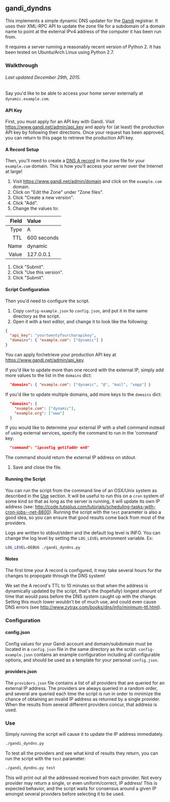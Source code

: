 gandi_dyndns
----

This implements a simple dynamic DNS updater for the
[Gandi](https://www.gandi.net) registrar. It uses their XML-RPC API to update
the zone file for a subdomain of a domain name to point at the external IPv4
address of the computer it has been run from.

It requires a server running a reasonably recent version of Python 2. It has
been tested on Ubuntu/Arch Linux using Python 2.7.

### Walkthrough
###### Last updated December 29th, 2015.

Say you'd like to be able to access your home server externally at
`dynamic.example.com`.

#### API Key
First, you must apply for an API key with Gandi. Visit
https://www.gandi.net/admin/api_key and apply for (at least) the production API
key by following their directions. Once your request has been approved, you can
return to this page to retrieve the production API key.

#### A Record Setup
Then, you'll need to create a [DNS A
record](http://en.wikipedia.org/wiki/List_of_DNS_record_types) in the zone file
for your `example.com` domain. This is how you'll access your server over the
Internet at large!

1. Visit https://www.gandi.net/admin/domain and click on the `example.com`
   domain.
1. Click on "Edit the Zone" under "Zone files".
1. Click "Create a new version".
1. Click "Add".
1. Change the values to:

  | Field | Value
  | ----: | :----
  | Type  | A
  | TTL   | 600 seconds
  | Name  | dynamic
  | Value | 127.0.0.1

1. Click "Submit".
1. Click "Use this version".
1. Click "Submit".

#### Script Configuration
Then you'd need to configure the script.

1. Copy `config-example.json` to `config.json`, and put it in the same directory
   as the script.
1. Open it with a text editor, and change it to look like the following:

  ```json
  {
    "api_key": "yourtwentyfourcharapikey",
    "domains": { "example.com": ["dynamic"] }
  }
  ```

  You can apply for/retrieve your production API key at
  https://www.gandi.net/admin/api_key.

  If you'd like to update more than one record with the external IP, simply add
  more values to the list in the `domains` dict:

  ```json
    "domains": { "example.com": ["dynamic", "@", "mail", "xmpp"] }
  ```

  If you'd like to update multiple domains, add more keys to the `domains` dict:

  ```json
    "domains": {
      "example.com": ["dynamic"],
      "example.org": ["www"]
    }
  ```

  If you would like to determine your external IP with a shell command instead
  of using external services, specify the command to run in the 'command' key:

  ```json
    "command": "ipconfig getifaddr en0"
  ```

  The command should return the external IP address on stdout.

1. Save and close the file.

#### Running the Script
You can run the script from the command line of an OSX/Unix system as described
in the [Use](#use) section. It will be useful to run this on a `cron` system of
some kind so that as long as the server is running, it will update its own IP
address (see:
http://code.tutsplus.com/tutorials/scheduling-tasks-with-cron-jobs--net-8800).
Running the script with the `test` parameter is also a good idea, so you can
ensure that good results come back from most of the providers.

Logs are written to stdout/stderr and the default log level is INFO. You can
change the log level by setting the `LOG_LEVEL` environment variable. Ex:

```bash
LOG_LEVEL=DEBUG ./gandi_dyndns.py
```

#### Notes

The first time your A record is configured, it may take several hours
for the changes to propogate through the DNS system!

We set the A record's TTL to 10 minutes so that when the address is dynamically
updated by the script, that's the (hopefully) longest amount of time that would
pass before the DNS system caught up with the change. Setting this much lower
wouldn't be of much use, and could even cause DNS errors (see
http://www.zytrax.com/books/dns/info/minimum-ttl.html).

### Configuration

#### config.json
Config values for your Gandi account and domain/subdomain must be located in a
`config.json` file in the same directory as the script. `config-example.json`
contains an example configuration including all configurable options, and should
be used as a template for your personal `config.json`.

#### providers.json
The `providers.json` file contains a list of all providers that are queried for
an external IP address. The providers are always queried in a random order, and
several are queried each time the script is run in order to minimize the chance
of obtaining an invalid IP address as returned by a single provider. When the
results from several different providers concur, that address is used.

### Use
Simply running the script will cause it to update the IP address immediately.

```bash
./gandi_dyndns.py
```

To test all the providers and see what kind of results they return, you can run
the script with the `test` parameter:

```bash
./gandi_dyndns.py test
```

This will print out all the addressed received from each provider. Not every
provider may return a single, or even uniform/correct, IP address! This is
expected behavior, and the script waits for consensus around a given IP amongst
several providers before selecting it to be used.
